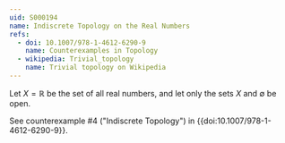 ```yaml
---
uid: S000194
name: Indiscrete Topology on the Real Numbers
refs:
  - doi: 10.1007/978-1-4612-6290-9 
    name: Counterexamples in Topology
  - wikipedia: Trivial_topology
    name: Trivial topology on Wikipedia
---
```

Let $X=\mathbb R$ be the set of all real numbers,
and let only the sets $X$ and $\emptyset$ be open.

See counterexample #4 ("Indiscrete Topology")
in {{doi:10.1007/978-1-4612-6290-9}}.
